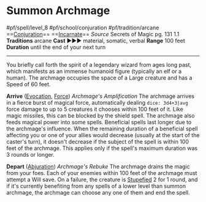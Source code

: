 # Summon Archmage
#pf/spell/level_8 #pf/school/conjuration #pf/tradition/arcane
==[Conjuration](../../../Traits/Conjuration.md)== ==[Incarnate](../../../Traits/Incarnate.md)==
*Source* Secrets of Magic pg. 131 1.1
**Traditions** arcane
**Cast** ►►► material, somatic, verbal
**Range** 100 feet
**Duration** until the end of your next turn

---
You briefly call forth the spirit of a legendary wizard from ages long past, which manifests as an immense humanoid figure (typically an elf or a human). The archmage occupies the space of a Large creature and has a Speed of 60 feet.

**Arrive** ([Evocation](../../../Traits/Evocation.md), [Force](../../../Traits/Force.md)) *Archmage's Amplification* The archmage arrives in a fierce burst of magical force, automatically dealing `dice: 3d4+3|avg` force damage to up to 5 creatures it chooses within 100 feet of it. Like magic missiles, this can be blocked by the shield spell. The archmage also feeds magical power into some spells. Beneficial spells last longer due to the archmage's influence. When the remaining duration of a beneficial spell affecting you or one of your allies would decrease (usually at the start of the caster's turn), it doesn't decrease if the subject of the spell is within 100 feet of the archmage. This applies only if the spell's maximum duration was 3 rounds or longer.

**Depart** ([Abjuration](../../../Traits/Abjuration.md)) *Archmage's Rebuke* The archmage drains the magic from your foes. Each of your enemies within 100 feet of the archmage must attempt a Will save. On a failure, the creature is [Stupefied](../../../Conditions/Stupefied.md) 2 for 1 round, and if it's currently benefiting from any spells of a lower level than summon archmage, the archmage can choose any one of them and end the spell.